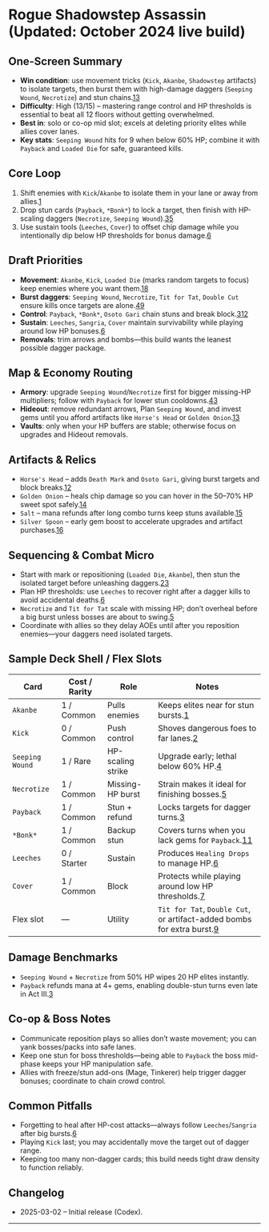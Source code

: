 # Rogue Shadowstep Assassin (Updated: October 2024 live build)

## One-Screen Summary
- **Win condition**: use movement tricks (`Kick`, `Akanbe`, `Shadowstep` artifacts) to isolate targets, then burst them with high-damage daggers (`Seeping Wound`, `Necrotize`) and stun chains.[1][2][3][4]
- **Difficulty**: High (13/15) – mastering range control and HP thresholds is essential to beat all 12 floors without getting overwhelmed.
- **Best in**: solo or co-op mid slot; excels at deleting priority elites while allies cover lanes.
- **Key stats**: `Seeping Wound` hits for 9 when below 60% HP; combine it with `Payback` and `Loaded Die` for safe, guaranteed kills.

## Core Loop
1. Shift enemies with `Kick`/`Akanbe` to isolate them in your lane or away from allies.[1][2]
2. Drop stun cards (`Payback`, `*Bonk*`) to lock a target, then finish with HP-scaling daggers (`Necrotize`, `Seeping Wound`).[3][4][5]
3. Use sustain tools (`Leeches`, `Cover`) to offset chip damage while you intentionally dip below HP thresholds for bonus damage.[6][7]

## Draft Priorities
- **Movement**: `Akanbe`, `Kick`, `Loaded Die` (marks random targets to focus) keep enemies where you want them.[1][2][8]
- **Burst daggers**: `Seeping Wound`, `Necrotize`, `Tit for Tat`, `Double Cut` ensure kills once targets are alone.[4][5][9][10]
- **Control**: `Payback`, `*Bonk*`, `Osoto Gari` chain stuns and break block.[3][11][12]
- **Sustain**: `Leeches`, `Sangria`, `Cover` maintain survivability while playing around low HP bonuses.[6][7]
- **Removals**: trim arrows and bombs—this build wants the leanest possible dagger package.

## Map & Economy Routing
- **Armory**: upgrade `Seeping Wound`/`Necrotize` first for bigger missing-HP multipliers; follow with `Payback` for lower stun cooldowns.[4][5][3]
- **Hideout**: remove redundant arrows, Plan `Seeping Wound`, and invest gems until you afford artifacts like `Horse's Head` or `Golden Onion`.[13]
- **Vaults**: only when your HP buffers are stable; otherwise focus on upgrades and Hideout removals.

## Artifacts & Relics
- `Horse's Head` – adds `Death Mark` and `Osoto Gari`, giving burst targets and block breaks.[12]
- `Golden Onion` – heals chip damage so you can hover in the 50–70% HP sweet spot safely.[14]
- `Salt` – mana refunds after long combo turns keep stuns available.[15]
- `Silver Spoon` – early gem boost to accelerate upgrades and artifact purchases.[16]

## Sequencing & Combat Micro
- Start with mark or repositioning (`Loaded Die`, `Akanbe`), then stun the isolated target before unleashing daggers.[2][8][3]
- Plan HP thresholds: use `Leeches` to recover right after a dagger kills to avoid accidental deaths.[6]
- `Necrotize` and `Tit for Tat` scale with missing HP; don’t overheal before a big burst unless bosses are about to swing.[5][10]
- Coordinate with allies so they delay AOEs until after you reposition enemies—your daggers need isolated targets.

## Sample Deck Shell / Flex Slots
| Card | Cost / Rarity | Role | Notes |
| --- | --- | --- | --- |
| `Akanbe` | 1 / Common | Pulls enemies | Keeps elites near for stun bursts.[1] |
| `Kick` | 0 / Common | Push control | Shoves dangerous foes to far lanes.[2] |
| `Seeping Wound` | 1 / Rare | HP-scaling strike | Upgrade early; lethal below 60% HP.[4] |
| `Necrotize` | 1 / Common | Missing-HP burst | Strain makes it ideal for finishing bosses.[5] |
| `Payback` | 1 / Common | Stun + refund | Locks targets for dagger turns.[3] |
| `*Bonk*` | 1 / Common | Backup stun | Covers turns when you lack gems for `Payback`.[11] |
| `Leeches` | 0 / Starter | Sustain | Produces `Healing Drops` to manage HP.[6] |
| `Cover` | 1 / Common | Block | Protects while playing around low HP thresholds.[7] |
| Flex slot | — | Utility | `Tit for Tat`, `Double Cut`, or artifact-added bombs for extra burst.[9][10] |

## Damage Benchmarks
- `Seeping Wound` + `Necrotize` from 50% HP wipes 20 HP elites instantly.
- `Payback` refunds mana at 4+ gems, enabling double-stun turns even late in Act III.[3]

## Co-op & Boss Notes
- Communicate reposition plays so allies don’t waste movement; you can yank bosses/packs into safe lanes.
- Keep one stun for boss thresholds—being able to `Payback` the boss mid-phase keeps your HP manipulation safe.
- Allies with freeze/stun add-ons (Mage, Tinkerer) help trigger dagger bonuses; coordinate to chain crowd control.

## Common Pitfalls
- Forgetting to heal after HP-cost attacks—always follow `Leeches`/`Sangria` after big bursts.[6]
- Playing `Kick` last; you may accidentally move the target out of dagger range.
- Keeping too many non-dagger cards; this build needs tight draw density to function reliably.

## Changelog
- 2025-03-02 – Initial release (Codex).

---

[1]: https://hellcard.fandom.com/wiki/Akanbe "Akanbe | Hellcard Wiki"
[2]: https://hellcard.fandom.com/wiki/Kick "Kick | Hellcard Wiki"
[3]: https://hellcard.fandom.com/wiki/Payback "Payback | Hellcard Wiki"
[4]: https://hellcard.fandom.com/wiki/Seeping_Wound "Seeping Wound | Hellcard Wiki"
[5]: https://hellcard.fandom.com/wiki/Necrotize "Necrotize | Hellcard Wiki"
[6]: https://hellcard.fandom.com/wiki/Leeches "Leeches | Hellcard Wiki"
[7]: https://hellcard.fandom.com/wiki/Cover "Cover | Hellcard Wiki"
[8]: https://hellcard.fandom.com/wiki/Loaded_Die "Loaded Die | Hellcard Wiki"
[9]: https://hellcard.fandom.com/wiki/Tit_for_Tat "Tit for Tat | Hellcard Wiki"
[10]: https://hellcard.fandom.com/wiki/Double_Cut "Double Cut | Hellcard Wiki"
[11]: https://hellcard.fandom.com/wiki/%2ABonk%2A "*Bonk* | Hellcard Wiki"
[12]: https://hellcard.fandom.com/wiki/Osoto_Gari "Osoto Gari | Hellcard Wiki"
[13]: https://hellcard.fandom.com/wiki/Locations "Locations | Hellcard Wiki"
[14]: https://hellcard.fandom.com/wiki/Golden_Onion "Golden Onion | Hellcard Wiki"
[15]: https://hellcard.fandom.com/wiki/Salt "Salt | Hellcard Wiki"
[16]: https://hellcard.fandom.com/wiki/Silver_Spoon "Silver Spoon | Hellcard Wiki"
